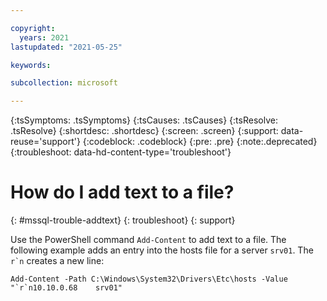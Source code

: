 ```yaml
---

copyright:
  years: 2021
lastupdated: "2021-05-25"

keywords:

subcollection: microsoft

---
```


{:tsSymptoms: .tsSymptoms}
{:tsCauses: .tsCauses}
{:tsResolve: .tsResolve}
{:shortdesc: .shortdesc}
{:screen: .screen}
{:support: data-reuse='support'}
{:codeblock: .codeblock}
{:pre: .pre}
{:note:.deprecated}
{:troubleshoot: data-hd-content-type='troubleshoot'}

# How do I add text to a file?
{: #mssql-trouble-addtext}
{: troubleshoot}
{: support}

Use the PowerShell command `Add-Content` to add text to a file. The following example adds an entry into the hosts file for a server `srv01`. The ```r`n``` creates a new line:

```
Add-Content -Path C:\Windows\System32\Drivers\Etc\hosts -Value "`r`n10.10.0.68    srv01"
```
